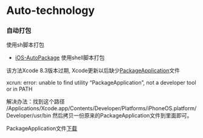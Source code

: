 # Auto-technology



### 自动打包

使用sh脚本打包
* [iOS-AutoPackage](https://github.com/913868456/iOS-AutoPackage) 使用shell脚本打包

该方法Xcode 8.3版本过期, Xcode更新以后缺少[PackageApplication](http://blog.csdn.net/itiapp_home/article/details/70241011)文件

xcrun: error: unable to find utility “PackageApplication”, not a developer tool or in PATH

解决办法：找到这个路径 
/Applications/Xcode.app/Contents/Developer/Platforms/iPhoneOS.platform/Developer/usr/bin 
然后拷贝一份原来的PackageApplication文件到里面即可。

PackageApplication文件[下载](https://pan.baidu.com/s/1i4BErJ3)


